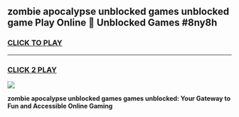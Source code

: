 
## zombie apocalypse unblocked games unblocked game Play Online 👋 Unblocked Games #8ny8h
<h3>
<a href="https://premium.freeplayer.one?title=zombie_apocalypse_unblocked_games&ref=21F">CLICK TO PLAY</a></h3>
<hr>

<h3>
<a href="https://premium.freeplayer.one?title=zombie_apocalypse_unblocked_games&ref=21F">CLICK 2 PLAY</a>
  
</h3>

<a href="https://premium.freeplayer.one?title=zombie_apocalypse_unblocked_games&ref=21F/"><img src="https://clearcache.store/games.png"></a>


**zombie apocalypse unblocked games games unblocked: Your Gateway to Fun and Accessible Online Gaming**
